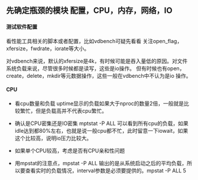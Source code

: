 ## 先确定瓶颈的模块 配置，CPU，内存，网络，IO

#### 测试软件配置

看性能工具相关的脚本或者配置，比如vdbench可疑先看看 关注open_flag，xfersize，fwdrate，iorate等大小。

对vdbench来说，默认的xfersize是4k，有时候可能是吞入量低的原因。对文件系统负载来说，尽管很多时候都是读写，这些是io操作。
但有时候也有open，create，delete，mkdir等元数据操作，这些一般在vdbench中不认为是io 操作。

#### CPU

* 看cpu数量和负载
uptime显示的负载如果大于nproc的数量2倍，一般就是比较繁忙，但是负载高并不代表cpu繁忙。

* 确认是CPU密集还是IO密集
mptstat -P ALL 可以看到所有cpu的负载，如果idle达到都80%左右，也就是说一般cpu都不忙，此时留意一下iowait，如果这个比较高，说明io压力比较大。

* 如果单个CPU较高，考虑是否有CPU亲和性问题

* 用mpstat的注意点，mpstat -P ALL 输出的是从系统启动之后的平均负载，所以要查看实时的负载情况，interval参数是必须要提供的。mpstat -P ALL 5
